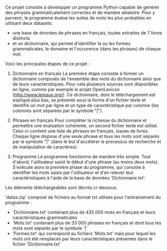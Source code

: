 Ce projet consiste à développer un programme Python capable de générer des phrases grammaticalement correctes et de manière aléatoire.
Pour y parvenir, le programme évalue les suites de mots les plus probables en utilisant deux datasets:
- une base de données de phrases en français, toutes extraites de 7 livres distincts
- et un dictionnaire, qui permet d'identifier la ou les formes grammaticales, le domaine et l'occurence (dans les phrases) de chaque mot.

Voici les principales étapes de ce projet :

1) Dictionnaire en français
La première étape consiste à former un dictionnaire composés de l'ensemble des mots du dictionnaire ainsi que de leurs caractéristiques.
Pour cela plusieurs sources sont disponibles en ligne, comme par exemple le projet OpenLexicon (http://www.lexique.org/).
Ce dictionnaire, dont le téléchargement est expliqué plus bas, se présente sous la forme d'un fichier texte et identifie un mot par ligne et un type de caractéristique par colonne (les colonnes sont séparées par le symbole "|").

2) Phrases en français
Pour compléter la richesse du dictionnaire et permettre une évaluation cohérente, un second fichier texte est utilisé.
Celui-ci contient une liste de phrases en français, issues de livres. Chaque ligne dispose d'une seule phrase et tous les mots sont séparés par le symbole "|" (dans le but d'accélérer le processus de recherche et de manipulation de caractères).

3) Programme
Le programme fonctionne de manière très simple.
Tout d'abord, l'utilisateur saisit le début d'une phrase (au moins deux mots).
S'exécute alors la première phase du programme, qui consiste à identifier les mots saisis par l'utilisateur et d'en relever leur caractéristiques à l'aide de la base de données 'Dictionnaire.txt'.

Les éléments téléchargeables sont décrits ci-dessous.

'datas.zip' composé de fichiers au format txt utilisés pour l'entrainement du programme :
- 'Dictionnaire.txt' contenant plus de 435 000 mots en français et leurs caractéristiques grammaticales
- 'Mots.txt' contenant plus de 33 000 phrases en français et dont tous les mots sont séparés par le symbole '|'
- 'Formes.txt' qui correspond au fichiers 'Mots.txt' mais pour lequel les mots ont été remplacés par leurs caractéristiques présentes dans le fichier 'Dictionnaire.txt'
